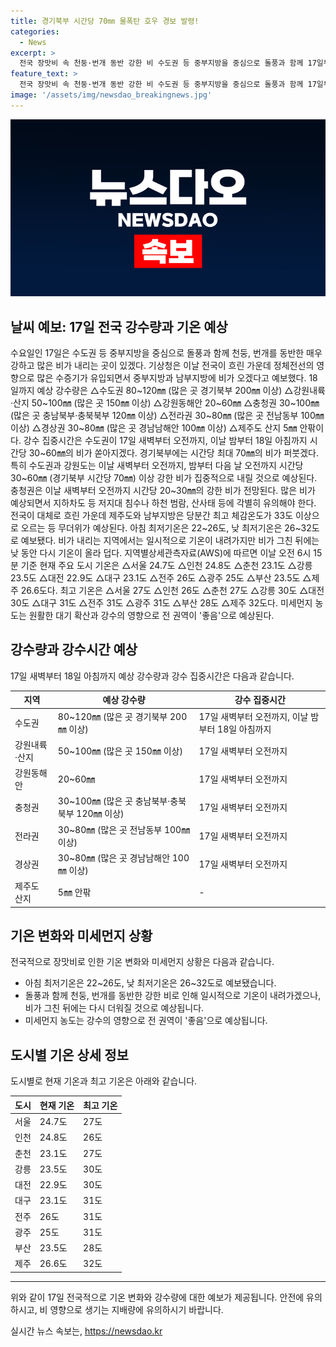 ```yaml
---
title: 경기북부 시간당 70㎜ 물폭탄 호우 경보 발령!
categories:
  - News
excerpt: >
  전국 장맛비 속 천둥·번개 동반 강한 비 수도권 등 중부지방을 중심으로 돌풍과 함께 17일부터 18일까지 장맛비가 이어진다. 수도권 예상 강수량은 80~120mm로, 지하차도 침수와 산사태에 유의해야 한다. 무더위는 계속되며, 미세먼지 농도는 좋음으로 전망된다. - 출처: 뉴스1
feature_text: >
  전국 장맛비 속 천둥·번개 동반 강한 비 수도권 등 중부지방을 중심으로 돌풍과 함께 17일부터 18일까지 장맛비가 이어진다. 수도권 예상 강수량은 80~120mm로, 지하차도 침수와 산사태에 유의해야 한다. 무더위는 계속되며, 미세먼지 농도는 좋음으로 전망된다. - 출처: 뉴스1
image: '/assets/img/newsdao_breakingnews.jpg'
---
```


<p><img src="/assets/img/newsdao_breakingnews.jpg" alt="cryptoinkorea 속보" /></p>

<h2>날씨 예보: 17일 전국 강수량과 기온 예상</h2>

<p data-ke-size="size16">수요일인 17일은 수도권 등 중부지방을 중심으로 돌풍과 함께 천둥, 번개를 동반한 매우 강하고 많은 비가 내리는 곳이 있겠다. 기상청은 이날 전국이 흐린 가운데 정체전선의 영향으로 많은 수증기가 유입되면서 중부지방과 남부지방에 비가 오겠다고 예보했다. 18일까지 예상 강수량은 △수도권 80~120㎜ (많은 곳 경기북부 200㎜ 이상) △강원내륙·산지 50~100㎜ (많은 곳 150㎜ 이상) △강원동해안 20~60㎜ △충청권 30~100㎜ (많은 곳 충남북부·충북북부 120㎜ 이상) △전라권 30~80㎜ (많은 곳 전남동부 100㎜ 이상) △경상권 30~80㎜ (많은 곳 경남남해안 100㎜ 이상) △제주도 산지 5㎜ 안팎이다. 강수 집중시간은 수도권이 17일 새벽부터 오전까지, 이날 밤부터 18일 아침까지 시간당 30~60㎜의 비가 쏟아지겠다. 경기북부에는 시간당 최대 70㎜의 비가 퍼붓겠다. 특히 수도권과 강원도는 이날 새벽부터 오전까지, 밤부터 다음 날 오전까지 시간당 30~60㎜ (경기북부 시간당 70㎜) 이상 강한 비가 집중적으로 내릴 것으로 예상된다. 충청권은 이날 새벽부터 오전까지 시간당 20~30㎜의 강한 비가 전망된다. 많은 비가 예상되면서 지하차도 등 저지대 침수나 하천 범람, 산사태 등에 각별히 유의해야 한다. 전국이 대체로 흐린 가운데 제주도와 남부지방은 당분간 최고 체감온도가 33도 이상으로 오르는 등 무더위가 예상된다. 아침 최저기온은 22~26도, 낮 최저기온은 26~32도로 예보됐다. 비가 내리는 지역에서는 일시적으로 기온이 내려가지만 비가 그친 뒤에는 낮 동안 다시 기온이 올라 덥다. 지역별상세관측자료(AWS)에 따르면 이날 오전 6시 15분 기준 현재 주요 도시 기온은 △서울 24.7도 △인천 24.8도 △춘천 23.1도 △강릉 23.5도 △대전 22.9도 △대구 23.1도 △전주 26도 △광주 25도 △부산 23.5도 △제주 26.6도다. 최고 기온은 △서울 27도 △인천 26도 △춘천 27도 △강릉 30도 △대전 30도 △대구 31도 △전주 31도 △광주 31도 △부산 28도 △제주 32도다. 미세먼지 농도는 원활한 대기 확산과 강수의 영향으로 전 권역이 '좋음'으로 예상된다.</p>

<h2 data-ke-style="style26">강수량과 강수시간 예상</h2>

<p data-ke-size="size16">17일 새벽부터 18일 아침까지 예상 강수량과 강수 집중시간은 다음과 같습니다.</p>

<table>
<thead>
<tr>
<th>지역</th>
<th>예상 강수량</th>
<th>강수 집중시간</th>
</tr>
</thead>
<tbody>
<tr>
<td>수도권</td>
<td>80~120㎜ (많은 곳 경기북부 200㎜ 이상)</td>
<td>17일 새벽부터 오전까지, 이날 밤부터 18일 아침까지</td>
</tr>
<tr>
<td>강원내륙·산지</td>
<td>50~100㎜ (많은 곳 150㎜ 이상)</td>
<td>17일 새벽부터 오전까지</td>
</tr>
<tr>
<td>강원동해안</td>
<td>20~60㎜</td>
<td>17일 새벽부터 오전까지</td>
</tr>
<tr>
<td>충청권</td>
<td>30~100㎜ (많은 곳 충남북부·충북북부 120㎜ 이상)</td>
<td>17일 새벽부터 오전까지</td>
</tr>
<tr>
<td>전라권</td>
<td>30~80㎜ (많은 곳 전남동부 100㎜ 이상)</td>
<td>17일 새벽부터 오전까지</td>
</tr>
<tr>
<td>경상권</td>
<td>30~80㎜ (많은 곳 경남남해안 100㎜ 이상)</td>
<td>17일 새벽부터 오전까지</td>
</tr>
<tr>
<td>제주도 산지</td>
<td>5㎜ 안팎</td>
<td>-</td>
</tr>
</tbody>
</table>

<h2 data-ke-style="style26">기온 변화와 미세먼지 상황</h2>

<p data-ke-size="size16">전국적으로 장맛비로 인한 기온 변화와 미세먼지 상황은 다음과 같습니다.</p>

<ul>
<li>아침 최저기온은 22~26도, 낮 최저기온은 26~32도로 예보됐습니다.</li>
<li>돌풍과 함께 천둥, 번개를 동반한 강한 비로 인해 일시적으로 기온이 내려가겠으나, 비가 그친 뒤에는 다시 더워질 것으로 예상됩니다.</li>
<li>미세먼지 농도는 강수의 영향으로 전 권역이 '좋음'으로 예상됩니다.</li>
</ul>

<h2 data-ke-style="style26">도시별 기온 상세 정보</h2>

<p data-ke-size="size16">도시별로 현재 기온과 최고 기온은 아래와 같습니다.</p>

<table>
<thead>
<tr>
<th>도시</th>
<th>현재 기온</th>
<th>최고 기온</th>
</tr>
</thead>
<tbody>
<tr>
<td>서울</td>
<td>24.7도</td>
<td>27도</td>
</tr>
<tr>
<td>인천</td>
<td>24.8도</td>
<td>26도</td>
</tr>
<tr>
<td>춘천</td>
<td>23.1도</td>
<td>27도</td>
</tr>
<tr>
<td>강릉</td>
<td>23.5도</td>
<td>30도</td>
</tr>
<tr>
<td>대전</td>
<td>22.9도</td>
<td>30도</td>
</tr>
<tr>
<td>대구</td>
<td>23.1도</td>
<td>31도</td>
</tr>
<tr>
<td>전주</td>
<td>26도</td>
<td>31도</td>
</tr>
<tr>
<td>광주</td>
<td>25도</td>
<td>31도</td>
</tr>
<tr>
<td>부산</td>
<td>23.5도</td>
<td>28도</td>
</tr>
<tr>
<td>제주</td>
<td>26.6도</td>
<td>32도</td>
</tr>
</tbody>
</table>

<hr data-ke-align="center" data-ke-style="style6">

<p data-ke-size="size16">위와 같이 17일 전국적으로 기온 변화와 강수량에 대한 예보가 제공됩니다. 안전에 유의하시고, 비 영향으로 생기는 지배량에 유의하시기 바랍니다.</p>
실시간 뉴스 속보는, <a href="https://newsdao.kr" rel="dofollow">https://newsdao.kr</a>


